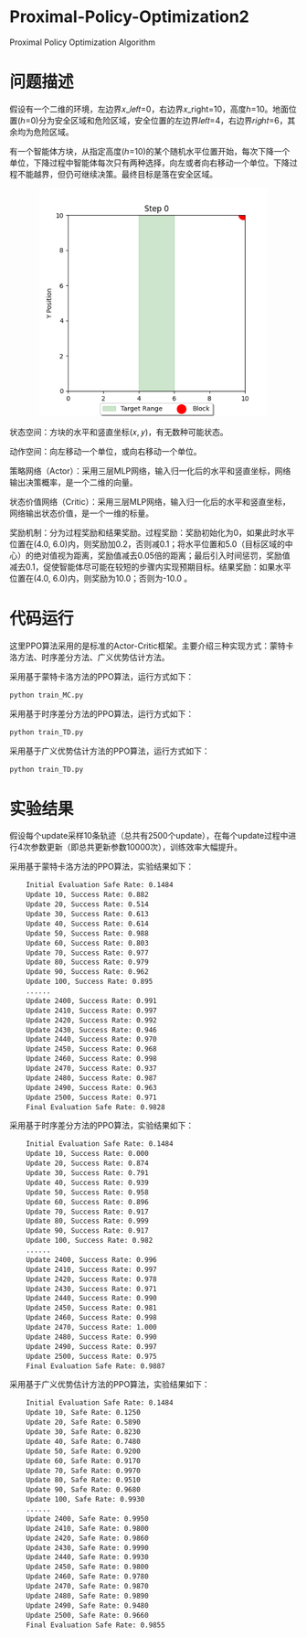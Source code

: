 # Proximal-Policy-Optimization2
Proximal Policy Optimization Algorithm

# 问题描述
假设有一个二维的环境，左边界𝑥_𝑙𝑒𝑓𝑡=0，右边界𝑥_right=10，高度ℎ=10。地面位置(ℎ=0)分为安全区域和危险区域，安全位置的左边界𝑙𝑒𝑓𝑡=4，右边界𝑟𝑖𝑔ℎ𝑡=6，其余均为危险区域。

有一个智能体方块，从指定高度(ℎ=10)的某个随机水平位置开始，每次下降一个单位，下降过程中智能体每次只有两种选择，向左或者向右移动一个单位。下降过程不能越界，但仍可继续决策。最终目标是落在安全区域。

<div align="center">
  <img src="./files/env.png" alt="env" width="400"/>
</div>

状态空间：方块的水平和竖直坐标(𝑥, 𝑦)，有无数种可能状态。

动作空间：向左移动一个单位，或向右移动一个单位。

策略网络（Actor）：采用三层MLP网络，输入归一化后的水平和竖直坐标，网络输出决策概率，是一个二维的向量。

状态价值网络（Critic）：采用三层MLP网络，输入归一化后的水平和竖直坐标，网络输出状态价值，是一个一维的标量。

奖励机制：分为过程奖励和结果奖励。过程奖励：奖励初始化为0，如果此时水平位置在(4.0, 6.0)内，则奖励加0.2，否则减0.1；将水平位置和5.0（目标区域的中心）的绝对值视为距离，奖励值减去0.05倍的距离；最后引入时间惩罚，奖励值减去0.1，促使智能体尽可能在较短的步骤内实现预期目标。结果奖励：如果水平位置在(4.0, 6.0)内，则奖励为10.0；否则为-10.0 。


# 代码运行

这里PPO算法采用的是标准的Actor-Critic框架。主要介绍三种实现方式：蒙特卡洛方法、时序差分方法、广义优势估计方法。

采用基于蒙特卡洛方法的PPO算法，运行方式如下：

```bash
python train_MC.py
```

采用基于时序差分方法的PPO算法，运行方式如下：

```bash
python train_TD.py
```

采用基于广义优势估计方法的PPO算法，运行方式如下：
```bash
python train_TD.py
```


# 实验结果

假设每个update采样10条轨迹（总共有2500个update），在每个update过程中进行4次参数更新（即总共更新参数10000次），训练效率大幅提升。

采用基于蒙特卡洛方法的PPO算法，实验结果如下：
```bash
    Initial Evaluation Safe Rate: 0.1484
    Update 10, Success Rate: 0.882
    Update 20, Success Rate: 0.514
    Update 30, Success Rate: 0.613
    Update 40, Success Rate: 0.614
    Update 50, Success Rate: 0.988
    Update 60, Success Rate: 0.803
    Update 70, Success Rate: 0.977
    Update 80, Success Rate: 0.979
    Update 90, Success Rate: 0.962
    Update 100, Success Rate: 0.895
    ......
    Update 2400, Success Rate: 0.991
    Update 2410, Success Rate: 0.997
    Update 2420, Success Rate: 0.992
    Update 2430, Success Rate: 0.946
    Update 2440, Success Rate: 0.970
    Update 2450, Success Rate: 0.968
    Update 2460, Success Rate: 0.998
    Update 2470, Success Rate: 0.937
    Update 2480, Success Rate: 0.987
    Update 2490, Success Rate: 0.963
    Update 2500, Success Rate: 0.971
    Final Evaluation Safe Rate: 0.9828
```

采用基于时序差分方法的PPO算法，实验结果如下：
```bash
    Initial Evaluation Safe Rate: 0.1484
    Update 10, Success Rate: 0.000
    Update 20, Success Rate: 0.874
    Update 30, Success Rate: 0.791
    Update 40, Success Rate: 0.939
    Update 50, Success Rate: 0.958
    Update 60, Success Rate: 0.896
    Update 70, Success Rate: 0.917
    Update 80, Success Rate: 0.999
    Update 90, Success Rate: 0.917
    Update 100, Success Rate: 0.982
    ......
    Update 2400, Success Rate: 0.996
    Update 2410, Success Rate: 0.997
    Update 2420, Success Rate: 0.978
    Update 2430, Success Rate: 0.971
    Update 2440, Success Rate: 0.990
    Update 2450, Success Rate: 0.981
    Update 2460, Success Rate: 0.998
    Update 2470, Success Rate: 1.000
    Update 2480, Success Rate: 0.990
    Update 2490, Success Rate: 0.997
    Update 2500, Success Rate: 0.975
    Final Evaluation Safe Rate: 0.9887
```

采用基于广义优势估计方法的PPO算法，实验结果如下：
```bash
    Initial Evaluation Safe Rate: 0.1484
    Update 10, Safe Rate: 0.1250
    Update 20, Safe Rate: 0.5890
    Update 30, Safe Rate: 0.8230
    Update 40, Safe Rate: 0.7480
    Update 50, Safe Rate: 0.9200
    Update 60, Safe Rate: 0.9170
    Update 70, Safe Rate: 0.9970
    Update 80, Safe Rate: 0.9510
    Update 90, Safe Rate: 0.9680
    Update 100, Safe Rate: 0.9930
    ......
    Update 2400, Safe Rate: 0.9950
    Update 2410, Safe Rate: 0.9800
    Update 2420, Safe Rate: 0.9860
    Update 2430, Safe Rate: 0.9990
    Update 2440, Safe Rate: 0.9930
    Update 2450, Safe Rate: 0.9800
    Update 2460, Safe Rate: 0.9780
    Update 2470, Safe Rate: 0.9870
    Update 2480, Safe Rate: 0.9890
    Update 2490, Safe Rate: 0.9480
    Update 2500, Safe Rate: 0.9660
    Final Evaluation Safe Rate: 0.9855
```
